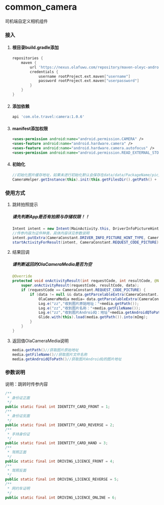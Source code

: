# common_camera

司机端自定义相机组件

### 接入

1. #### 根目录build.gradle添加

   ```groovy
   repositories {
       maven {
           url 'https://nexus.olafuwu.com/repository/maven-oleyc-android-releases/'
           credentials {
               username rootProject.ext.maven["username"]
               password rootProject.ext.maven["userpassword"]
           }
       }
   }
   ```

2. #### 添加依赖

   ```groovy
   api 'com.ole.travel:camera:1.0.6'
   ```

3. #### manifest添加权限

   ```xml
   <uses-permission android:name="android.permission.CAMERA" />
   <uses-feature android:name="android.hardware.camera" />
   <uses-feature android:name="android.hardware.camera.autofocus" />
   <uses-permission android:name="android.permission.READ_EXTERNAL_STORAGE" />
   ```

4. #### 初始化

   ```java
   //初始化图片缓存地址，如果未进行初始化默认会保存在data/data/PackageName/pic/
   CameraHelper.getInstance(this).init(this.getFilesDir().getPath() + "pic/");
   ```

### 使用方式

1. 跳转拍照提示

   ##### 请先判断App是否有拍照与存储权限！！

   ```java
   Intent intent = new Intent(MainActivity.this, DriverInfoPictureHintActivity.class);
   //传参内容为证件种类，具体内容详见参数说明
   intent.putExtra(CameraConstant.DRIVER_INFO_PICTURE_HINT_TYPE, CameraConstant.DRIVING_LICENCE_FRONT);
   startActivityForResult(intent, CameraConstant.REQUEST_CODE_PICTURE);
   ```

2. 结果回调

   ##### 请判断返回的OlaCameraMedia是否为空
   
   ```java
   @Override
   protected void onActivityResult(int requestCode, int resultCode, @Nullable Intent data) {
       super.onActivityResult(requestCode, resultCode, data);
       if (requestCode == CameraConstant.REQUEST_CODE_PICTURE) {
           if (data != null && data.getParcelableExtra(CameraConstant.RESULT_PATH_FLAG) != null) {
               OlaCameraMedia media= data.getParcelableExtra(CameraConstant.RESULT_PATH_FLAG);
               Log.e("zz","收到图片原始地址："+media.getPath());
               Log.e("zz","收到图片名称："+media.getFileName());
               Log.e("zz","收到图片AndroidQ：地址"+media.getAndroidQToPath());
               Glide.with(this).load(media.getPath()).into(mImg);
           }
       }
   }
   ```
   
3. 返回值OlaCameraMedia说明

   ```java
   media.getPath()//获取图片原始地址
   media.getFileName()//获取图片文件名称
   media.getAndroidQToPath()//获取图片AndroidQ的图片地址
   ```

### 参数说明

说明：跳转时传参内容

```java
/**
 * 身份证正面
 */
public static final int IDENTITY_CARD_FRONT = 1;
/**
 * 身份证反面
 */
public static final int IDENTITY_CARD_REVERSE = 2;
/**
 * 手持身份证
 */
public static final int IDENTITY_CARD_HAND = 3;
/**
 * 驾照正面
 */
public static final int DRIVING_LICENCE_FRONT = 4;
/**
 * 驾照反面
 */
public static final int DRIVING_LICENCE_REVERSE = 5;
/**
 * 网约车证明
 */
public static final int DRIVING_LICENCE_ONLINE = 6;
```

